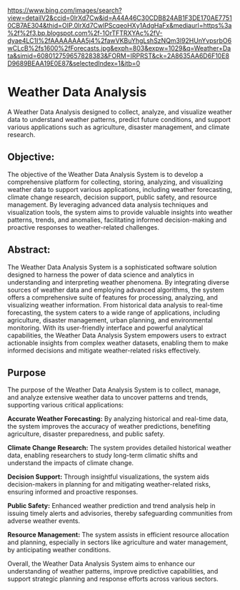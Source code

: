 https://www.bing.com/images/search?view=detailV2&ccid=0lrXd7Cw&id=A44A46C30CDB824AB1F3DE170AE77510CB7AE304&thid=OIP.0lrXd7CwlPScqeoHXy1AdgHaFx&mediaurl=https%3a%2f%2f3.bp.blogspot.com%2f-1OrTFTRXYAc%2fV-dyae4LC1I%2fAAAAAAAA5j4%2fawVKBuYhgLshSzNQm3l92HUnYvpsrbO6wCLcB%2fs1600%2fForecasts.jpg&exph=803&expw=1029&q=Weather+Data&simid=608012759657828383&FORM=IRPRST&ck=2A8635AA6D6F10E8D9689BEAA19E0E87&selectedIndex=1&itb=0
# Weather Data Analysis 
A Weather Data Analysis designed to collect, analyze, and visualize weather data to understand weather patterns, predict future conditions, and support various applications such as agriculture, disaster management, and climate research.
## Objective:
The objective of the Weather Data Analysis System is to develop a comprehensive platform for collecting, storing, analyzing, and visualizing weather data to support various applications, including weather forecasting, climate change research, decision support, public safety, and resource management. By leveraging advanced data analysis techniques and visualization tools, the system aims to provide valuable insights into weather patterns, trends, and anomalies, facilitating informed decision-making and proactive responses to weather-related challenges.
## Abstract:
The Weather Data Analysis System is a sophisticated software solution designed to harness the power of data science and analytics in understanding and interpreting weather phenomena. By integrating diverse sources of weather data and employing advanced algorithms, the system offers a comprehensive suite of features for processing, analyzing, and visualizing weather information. From historical data analysis to real-time forecasting, the system caters to a wide range of applications, including agriculture, disaster management, urban planning, and environmental monitoring. With its user-friendly interface and powerful analytical capabilities, the Weather Data Analysis System empowers users to extract actionable insights from complex weather datasets, enabling them to make informed decisions and mitigate weather-related risks effectively.
## Purpose
The purpose of the Weather Data Analysis System is to collect, manage, and analyze extensive weather data to uncover patterns and trends, supporting various critical applications:

**Accurate Weather Forecasting:** By analyzing historical and real-time data, the system improves the accuracy of weather predictions, benefiting agriculture, disaster preparedness, and public safety.

**Climate Change Research:** The system provides detailed historical weather data, enabling researchers to study long-term climatic shifts and understand the impacts of climate change.

**Decision Support:** Through insightful visualizations, the system aids decision-makers in planning for and mitigating weather-related risks, ensuring informed and proactive responses.

**Public Safety:** Enhanced weather prediction and trend analysis help in issuing timely alerts and advisories, thereby safeguarding communities from adverse weather events.

**Resource Management:** The system assists in efficient resource allocation and planning, especially in sectors like agriculture and water management, by anticipating weather conditions.

Overall, the Weather Data Analysis System aims to enhance our understanding of weather patterns, improve predictive capabilities, and support strategic planning and response efforts across various sectors.
